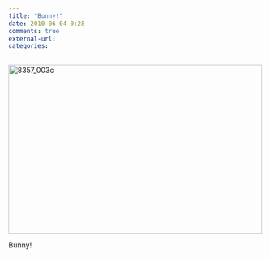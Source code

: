 ```yaml
---
title: "Bunny!"
date: 2010-06-04 0:28
comments: true
external-url:
categories:
---
```

[<img src="http://5.asset.soup.io/asset/0856/8357_003c.jpeg" width="500" height="333" alt="8357_003c" />][1]

Bunny!

  [1]: http://www.flickr.com/photos/30678805@N03/4667562378/in/set-72157624073862885/
